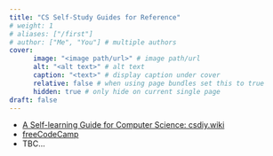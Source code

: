 ```yaml
---
title: "CS Self-Study Guides for Reference"
# weight: 1
# aliases: ["/first"]
# author: ["Me", "You"] # multiple authors
cover:
      image: "<image path/url>" # image path/url
      alt: "<alt text>" # alt text
      caption: "<text>" # display caption under cover
      relative: false # when using page bundles set this to true
      hidden: true # only hide on current single page
draft: false
---
```


- [A Self-learning Guide for Computer Science: csdiy.wiki](https://csdiy.wiki/en/)
- [freeCodeCamp](https://www.freecodecamp.org/)
- TBC...
